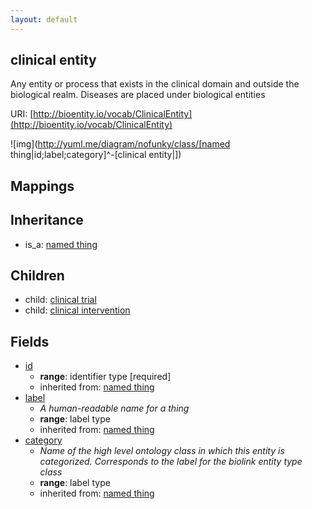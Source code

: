 ```yaml
---
layout: default
---
```


## clinical entity


Any entity or process that exists in the clinical domain and outside the biological realm. Diseases are placed under biological entities

URI: [http://bioentity.io/vocab/ClinicalEntity](http://bioentity.io/vocab/ClinicalEntity)


![img](http://yuml.me/diagram/nofunky/class/[named thing|id;label;category]^-[clinical entity|])
## Mappings


## Inheritance

 *  is_a: [named thing](NamedThing.html)

## Children

 *  child: [clinical trial](ClinicalTrial.html)
 *  child: [clinical intervention](ClinicalIntervention.html)


## Fields

 * [id](id.html)
    * __range__: identifier type [required]
    * inherited from: [named thing](NamedThing.html)
 * [label](label.html)
    * _A human-readable name for a thing_
    * __range__: label type
    * inherited from: [named thing](NamedThing.html)
 * [category](category.html)
    * _Name of the high level ontology class in which this entity is categorized. Corresponds to the label for the biolink entity type class_
    * __range__: label type
    * inherited from: [named thing](NamedThing.html)
